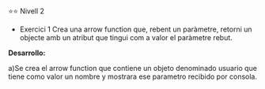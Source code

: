 ⭐⭐ Nivell 2
- Exercici 1
Crea una arrow function que, rebent un paràmetre, retorni un objecte amb un atribut que tingui com a valor el paràmetre rebut.

**Desarrollo:**

a)Se crea el arrow function que contiene un objeto denominado usuario que tiene como valor un nombre y mostrara ese parametro recibido por consola.